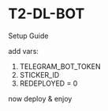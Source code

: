 # T2-DL-BOT

Setup Guide

add vars:
1. TELEGRAM_BOT_TOKEN
2. STICKER_ID
3. REDEPLOYED = 0

now deploy & enjoy
